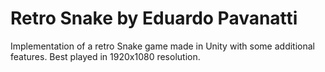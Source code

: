 # Retro Snake by Eduardo Pavanatti

Implementation of a retro Snake game made in Unity with some additional features.
Best played in 1920x1080 resolution.
